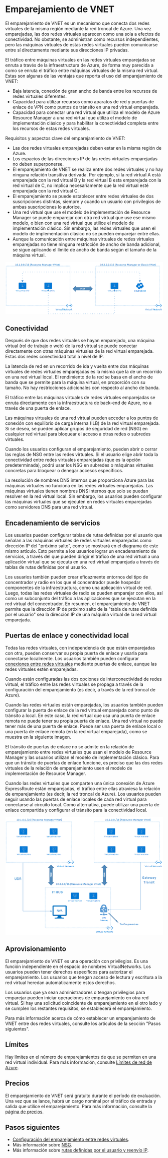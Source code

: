 
<properties
   pageTitle="Emparejamiento de redes virtuales de Azure | Microsoft Azure"
   description="Más información sobre el emparejamiento de VNET en Azure."
   services="virtual-network"
   documentationCenter="na"
   authors="narayanannamalai"
   manager="jefco"
   editor="tysonn" />
<tags
   ms.service="virtual-network"
   ms.devlang="na"
   ms.topic="get-started-article"
   ms.tgt_pltfrm="na"
   ms.workload="infrastructure-services"
   ms.date="07/28/2016"
   ms.author="narayan" />

# Emparejamiento de VNET

El emparejamiento de VNET es un mecanismo que conecta dos redes virtuales de la misma región mediante la red troncal de Azure. Una vez emparejadas, las dos redes virtuales aparecen como una sola a efectos de conectividad. No obstante, se administran como recursos independientes, pero las máquinas virtuales de estas redes virtuales pueden comunicarse entre sí directamente mediante sus direcciones IP privadas.

El tráfico entre máquinas virtuales en las redes virtuales emparejadas se enruta a través de la infraestructura de Azure, de forma muy parecida a como se enruta el tráfico entre máquinas virtuales de la misma red virtual. Estas son algunas de las ventajas que reporta el uso del emparejamiento de VNET:

- Baja latencia, conexión de gran ancho de banda entre los recursos de redes virtuales diferentes.
- Capacidad para utilizar recursos como aparatos de red y puertas de enlace de VPN como puntos de tránsito en una red virtual emparejada.
- Capacidad para conectar una red virtual que utiliza el modelo de Azure Resource Manager a una red virtual que utiliza el modelo de implementación clásico y para habilitar la conectividad completa entre los recursos de estas redes virtuales.

Requisitos y aspectos clave del emparejamiento de VNET:

- Las dos redes virtuales emparejadas deben estar en la misma región de Azure.
- Los espacios de las direcciones IP de las redes virtuales emparejadas no deben superponerse.
- El emparejamiento de VNET se realiza entre dos redes virtuales y no hay ninguna relación transitiva derivada. Por ejemplo, si la red virtual A está emparejada con la red virtual B y la red virtual B esta emparejada con la red virtual de C, no implica necesariamente que la red virtual esté emparejada con la red virtual C.
- El emparejamiento se puede establecer entre redes virtuales de dos suscripciones distintas, siempre y cuando un usuario con privilegios de ambas suscripciones lo autorice.
- Una red virtual que use el modelo de implementación de Resource Manager se puede emparejar con otra red virtual que use ese mismo modelo, o bien con una red virtual que utilice el modelo de implementación clásico. Sin embargo, las redes virtuales que usen el modelo de implementación clásico no se pueden emparejar entre ellas.
- Aunque la comunicación entre máquinas virtuales de redes virtuales emparejadas no tiene ninguna restricción de ancho de banda adicional, se sigue aplicando el límite de ancho de banda según el tamaño de la máquina virtual.


![Emparejamiento de VNET básico](./media/virtual-networks-peering-overview/figure01.png)

## Conectividad
Después de que dos redes virtuales se hayan emparejado, una máquina virtual (rol de trabajo o web) de la red virtual se puede conectar directamente con otras máquinas virtuales de la red virtual emparejada. Estas dos redes conectividad total a nivel de IP.

La latencia de red en un recorrido de ida y vuelta entre dos máquinas virtuales de redes virtuales emparejadas es la misma que la de un recorrido en una red virtual local. El rendimiento de la red se basa en el ancho de banda que se permite para la máquina virtual, en proporción con su tamaño. No hay restricciones adicionales con respecto al ancho de banda.

El tráfico entre las máquinas virtuales de redes virtuales emparejadas se enruta directamente con la infraestructura de back-end de Azure, no a través de una puerta de enlace.

Las máquinas virtuales de una red virtual pueden acceder a los puntos de conexión con equilibrio de carga interna (ILB) de la red virtual emparejada. Si se desea, se pueden aplicar grupos de seguridad de red (NSG) en cualquier red virtual para bloquear el acceso a otras redes o subredes virtuales.

Cuando los usuarios configuran el emparejamiento, pueden abrir o cerrar las reglas de NSG entre las redes virtuales. Si el usuario elige abrir toda la conectividad entre redes virtuales emparejadas (que es la opción predeterminada), podrá usar los NSG en subredes o máquinas virtuales concretas para bloquear o denegar accesos específicos.

La resolución de nombres DNS internos que proporciona Azure para las máquinas virtuales no funciona en las redes virtuales emparejadas. Las máquinas virtuales tienen nombres DNS internos que solo se puedan resolver en la red virtual local. Sin embargo, los usuarios pueden configurar las máquinas virtuales que se ejecuten en redes virtuales emparejadas como servidores DNS para una red virtual.

## Encadenamiento de servicios
Los usuarios pueden configurar tablas de rutas definidas por el usuario que señalan a las máquinas virtuales de redes virtuales emparejadas como dirección IP del "próximo salto", como se mostrará en el diagrama de este mismo artículo. Esto permite a los usuarios lograr un encadenamiento de servicios, a través del que pueden dirigir el tráfico de una red virtual a una aplicación virtual que se ejecuta en una red virtual emparejada a través de tablas de rutas definidas por el usuario.

Los usuarios también pueden crear eficazmente entornos del tipo de concentrador y radio en los que el concentrador puede hospedar componentes de la infraestructura, como una aplicación virtual de red. Luego, todas las redes virtuales de radio se pueden emparejar con ellos, así como un subconjunto del tráfico a las aplicaciones que se ejecutan en la red virtual del concentrador. En resumen, el emparejamiento de VNET permite que la dirección IP de próximo salto de la "tabla de rutas definida por el usuario" sea la dirección IP de una máquina virtual de la red virtual emparejada.

## Puertas de enlace y conectividad local
Todas las redes virtuales, con independencia de que están emparejadas con otra, pueden conservar su propia puerta de enlace y usarla para conectarse localmente. Los usuarios también pueden configurar [conexiones entre redes virtuales](../vpn-gateway/vpn-gateway-vnet-vnet-rm-ps.md) mediante puertas de enlace, aunque las redes virtuales estén emparejadas.

Cuando están configuradas las dos opciones de interconectividad de redes virtual, el tráfico entre las redes virtuales se propaga a través de la configuración del emparejamiento (es decir, a través de la red troncal de Azure).

Cuando las redes virtuales están emparejadas, los usuarios también pueden configurar la puerta de enlace de la red virtual emparejada como punto de tránsito a local. En este caso, la red virtual que usa una puerta de enlace remota no puede tener su propia puerta de enlace. Una red virtual no puede tener más de una puerta de enlace. Puede ser una puerta de enlace local o una puerta de enlace remota (en la red virtual emparejada), como se muestra en la siguiente imagen.

El tránsito de puertas de enlace no se admite en la relación de emparejamiento entre redes virtuales que usan el modelo de Resource Manager y las usuarios utilizan el modelo de implementación clásico. Para que un tránsito de puertas de enlace funcione, es preciso que las dos redes virtuales de la relación de emparejamiento usen el modelo de implementación de Resource Manager.

Cuando las redes virtuales que comparten una única conexión de Azure ExpressRoute están emparejadas, el tráfico entre ellas atraviesa la relación de emparejamiento (es decir, la red troncal de Azure). Los usuarios pueden seguir usando las puertas de enlace locales de cada red virtual para conectarse al circuito local. Como alternativa, puede utilizar una puerta de enlace compartida y configurar el tránsito para la conectividad local.

![Tránsito de emparejamiento de VNET](./media/virtual-networks-peering-overview/figure02.png)

## Aprovisionamiento
El emparejamiento de VNET es una operación con privilegios. Es una función independiente en el espacio de nombres VirtualNetworks. Los usuarios pueden tener derechos específicos para autorizar el emparejamiento. Los usuarios que tengan acceso de lectura y escritura a la red virtual heredan automáticamente estos derechos.

Los usuarios que ya sean administradores o tengan privilegios para emparejar pueden iniciar operaciones de emparejamiento en otra red virtual. Si hay una solicitud coincidente de emparejamiento en el otro lado y se cumplen los restantes requisitos, se establecerá el emparejamiento.

Para más información acerca de cómo establecer un emparejamiento de VNET entre dos redes virtuales, consulte los artículos de la sección "Pasos siguientes".

## Límites
Hay límites en el número de emparejamientos de que se permiten en una red virtual individual. Para más información, consulte [Límites de red de Azure](../azure-subscription-service-limits.md#networking-limits).

## Precios
El emparejamiento de VNET será gratuito durante el período de evaluación. Una vez que se lance, habrá un cargo nominal por el tráfico de entrada y salida que utilice el emparejamiento. Para más información, consulte la [página de precios](https://azure.microsoft.com/pricing/details/virtual-network).


## Pasos siguientes
- [Configuración del emparejamiento entre redes virtuales](virtual-networks-create-vnetpeering-arm-portal.md).
- Más información sobre [NSG](virtual-networks-nsg.md).
- Más información sobre [rutas definidas por el usuario y reenvío IP](virtual-networks-udr-overview.md).

<!---HONumber=AcomDC_0810_2016-->